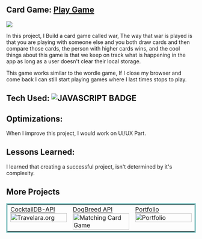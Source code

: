 ## Card Game: <a href="https://vegeterianchecker.netlify.app/" target="_blank">Play Game</a>

<a href="https://cardgame100devs.netlify.app/" target="_blank"><img src="https://user-images.githubusercontent.com/107163260/208601446-b9a25528-e3c9-4112-bfda-b0d4fea07378.gif" /></a>

In this project, I Build a card game called war, The way that war is played is that you are playing with someone else and you both draw cards and then compare those cards, the person with higher cards wins, and the cool things about this game is that we keep on track what is happening in the app as long as a user doesn't clear their local storage.

This game works similar to the wordle game, If I close my browser and come back I can still start playing games where I last times stops to play.

## Tech Used: ![JAVASCRIPT BADGE](https://img.shields.io/badge/JAVASCRIPT-000000?style=for-the-badge&logo=javascript&logoColor=FFFFFF)

## Optimizations:

When I improve this project, I would work on UI/UX Part.

## Lessons Learned:

I learned that creating a successful project, isn't determined by it's complexity.

## More Projects


<table bordercolor="#66b2b2">

  
  <tr>
    <td width="33.3%"  style="align:center;" valign="top">
<a target="_blank" href="https://github.com/shubhamsigdar1/CocktailDB-API">CocktailDB-API</a>
        <br />
      <a target="_blank" href="https://cocktaildbapi.netlify.app/">
            <img src="https://user-images.githubusercontent.com/107163260/208619506-87d96699-4cbc-4c91-9059-b6505f659069.gif" width="100%"  alt="Travelara.org"/>
        </a>
    </td>
    <td width="33.3%" valign="top">
<a target="_blank" href="https://github.com/shubhamsigdar1/Dog-breed-API">DogBreed API</a>
      <br />
        <a target="_blank" href="https://dogbreedapi100devs.netlify.app/">
          <img src="https://user-images.githubusercontent.com/107163260/208613265-feff917d-2932-4293-82ad-0384a9b13ecd.gif" width="100%" alt="Matching Card Game"/>
        </a>
    </td>
    <td width="33.3%" valign="top">
<a target="_blank" href="https://github.com/shubhamsigdar/Portfolio">Portfolio</a>
        <br />
        <a target="_blank" href="https://shubhamsigdar.netlify.app/">
          <img src="https://user-images.githubusercontent.com/107163260/208596712-d9ab9b66-5036-483c-b67c-b391275fe382.gif" width="100%" alt="Portfolio"/>
        </a>
    </td>
  </tr>
</table>



